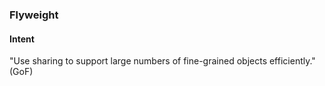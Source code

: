 ### Flyweight

#### Intent
"Use sharing to support large numbers of fine-grained objects efficiently." (GoF)

